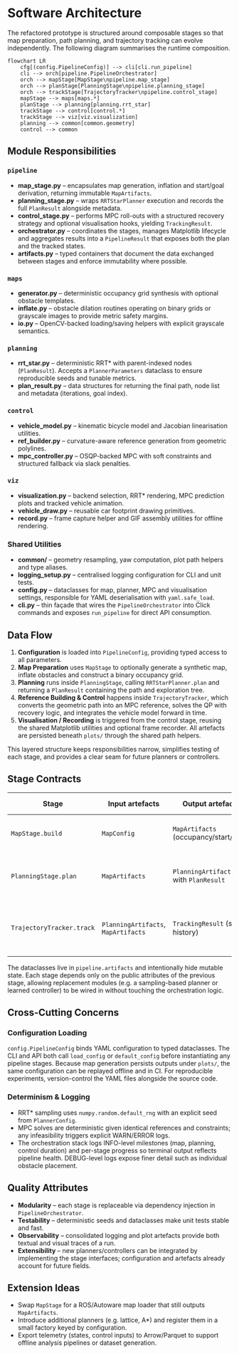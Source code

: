 # Software Architecture

The refactored prototype is structured around composable stages so that map
preparation, path planning, and trajectory tracking can evolve independently.
The following diagram summarises the runtime composition.

```mermaid
flowchart LR
    cfg[(config.PipelineConfig)] --> cli[cli.run_pipeline]
    cli --> orch[pipeline.PipelineOrchestrator]
    orch --> mapStage[MapStage\npipeline.map_stage]
    orch --> planStage[PlanningStage\npipeline.planning_stage]
    orch --> trackStage[TrajectoryTracker\npipeline.control_stage]
    mapStage --> maps[maps.*]
    planStage --> planning[planning.rrt_star]
    trackStage --> control[control.*]
    trackStage --> viz[viz.visualization]
    planning --> common[common.geometry]
    control --> common

```

## Module Responsibilities

### `pipeline`

- **map_stage.py** – encapsulates map generation, inflation and start/goal
  derivation, returning immutable `MapArtifacts`.
- **planning_stage.py** – wraps `RRTStarPlanner` execution and records the full
  `PlanResult` alongside metadata.
- **control_stage.py** – performs MPC roll-outs with a structured recovery
  strategy and optional visualisation hooks, yielding `TrackingResult`.
- **orchestrator.py** – coordinates the stages, manages Matplotlib lifecycle and
  aggregates results into a `PipelineResult` that exposes both the plan and the
  tracked states.
- **artifacts.py** – typed containers that document the data exchanged between
  stages and enforce immutability where possible.

### `maps`

- **generator.py** – deterministic occupancy grid synthesis with optional
  obstacle templates.
- **inflate.py** – obstacle dilation routines operating on binary grids or
  grayscale images to provide metric safety margins.
- **io.py** – OpenCV-backed loading/saving helpers with explicit grayscale
  semantics.

### `planning`

- **rrt_star.py** – deterministic RRT* with parent-indexed nodes (`PlanResult`).
  Accepts a `PlannerParameters` dataclass to ensure reproducible seeds and
  tunable metrics.
- **plan_result.py** – data structures for returning the final path, node list
  and metadata (iterations, goal index).

### `control`

- **vehicle_model.py** – kinematic bicycle model and Jacobian linearisation
  utilities.
- **ref_builder.py** – curvature-aware reference generation from geometric
  polylines.
- **mpc_controller.py** – OSQP-backed MPC with soft constraints and structured
  fallback via slack penalties.

### `viz`

- **visualization.py** – backend selection, RRT* rendering, MPC prediction plots
  and tracked vehicle animation.
- **vehicle_draw.py** – reusable car footprint drawing primitives.
- **record.py** – frame capture helper and GIF assembly utilities for offline
  rendering.

### Shared Utilities

- **common/** – geometry resampling, yaw computation, plot path helpers and type
  aliases.
- **logging_setup.py** – centralised logging configuration for CLI and unit
  tests.
- **config.py** – dataclasses for map, planner, MPC and visualisation settings,
  responsible for YAML deserialisation with `yaml.safe_load`.
- **cli.py** – thin façade that wires the `PipelineOrchestrator` into Click
  commands and exposes `run_pipeline` for direct API consumption.

## Data Flow

1. **Configuration** is loaded into `PipelineConfig`, providing typed access to
   all parameters.
2. **Map Preparation** uses `MapStage` to optionally generate a synthetic map,
   inflate obstacles and construct a binary occupancy grid.
3. **Planning** runs inside `PlanningStage`, calling `RRTStarPlanner.plan` and
   returning a `PlanResult` containing the path and exploration tree.
4. **Reference Building & Control** happens inside `TrajectoryTracker`, which
   converts the geometric path into an MPC reference, solves the QP with
   recovery logic, and integrates the vehicle model forward in time.
5. **Visualisation / Recording** is triggered from the control stage, reusing
   the shared Matplotlib utilities and optional frame recorder. All artefacts are
   persisted beneath `plots/` through the shared path helpers.

This layered structure keeps responsibilities narrow, simplifies testing of each
stage, and provides a clear seam for future planners or controllers.

## Stage Contracts

| Stage             | Input artefacts                  | Output artefacts                 | Failure handling                                 |
|-------------------|----------------------------------|----------------------------------|--------------------------------------------------|
| `MapStage.build`  | `MapConfig`                      | `MapArtifacts` (occupancy/start/goal) | Regenerates deterministic maps; raises when IO fails. |
| `PlanningStage.plan` | `MapArtifacts`                | `PlanningArtifacts` with `PlanResult` | Returns `success=False`; downstream control aborts early. |
| `TrajectoryTracker.track` | `PlanningArtifacts`, `MapArtifacts` | `TrackingResult` (state history) | Graceful fallback via MPC relaxation or early termination. |

The dataclasses live in `pipeline.artifacts` and intentionally hide mutable
state. Each stage depends only on the public attributes of the previous stage,
allowing replacement modules (e.g. a sampling-based planner or learned
controller) to be wired in without touching the orchestration logic.

## Cross-Cutting Concerns

### Configuration Loading

`config.PipelineConfig` binds YAML configuration to typed dataclasses. The CLI
and API both call `load_config` or `default_config` before instantiating any
pipeline stages. Because map generation persists outputs under `plots/`, the
same configuration can be replayed offline and in CI. For reproducible
experiments, version-control the YAML files alongside the source code.

### Determinism & Logging

- RRT* sampling uses `numpy.random.default_rng` with an explicit seed from
  `PlannerConfig`.
- MPC solves are deterministic given identical references and constraints; any
  infeasibility triggers explicit WARN/ERROR logs.
- The orchestration stack logs INFO-level milestones (map, planning, control
  duration) and per-stage progress so terminal output reflects pipeline health.
  DEBUG-level logs expose finer detail such as individual obstacle placement.

## Quality Attributes

- **Modularity** – each stage is replaceable via dependency injection in
  `PipelineOrchestrator`.
- **Testability** – deterministic seeds and dataclasses make unit tests stable
  and fast.
- **Observability** – consolidated logging and plot artefacts provide both
  textual and visual traces of a run.
- **Extensibility** – new planners/controllers can be integrated by implementing
  the stage interfaces; configuration and artefacts already account for future
  fields.

## Extension Ideas

- Swap `MapStage` for a ROS/Autoware map loader that still outputs
  `MapArtifacts`.
- Introduce additional planners (e.g. lattice, A*) and register them in a small
  factory keyed by configuration.
- Export telemetry (states, control inputs) to Arrow/Parquet to support offline
  analysis pipelines or dataset generation.
